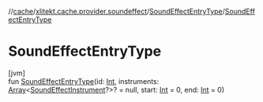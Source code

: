 //[cache](../../../index.md)/[xlitekt.cache.provider.soundeffect](../index.md)/[SoundEffectEntryType](index.md)/[SoundEffectEntryType](-sound-effect-entry-type.md)

# SoundEffectEntryType

[jvm]\
fun [SoundEffectEntryType](-sound-effect-entry-type.md)(id: [Int](https://kotlinlang.org/api/latest/jvm/stdlib/kotlin/-int/index.html), instruments: [Array](https://kotlinlang.org/api/latest/jvm/stdlib/kotlin/-array/index.html)&lt;[SoundEffectInstrument](../-sound-effect-instrument/index.md)?&gt;? = null, start: [Int](https://kotlinlang.org/api/latest/jvm/stdlib/kotlin/-int/index.html) = 0, end: [Int](https://kotlinlang.org/api/latest/jvm/stdlib/kotlin/-int/index.html) = 0)
